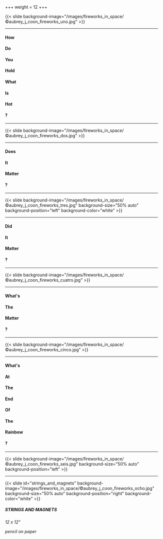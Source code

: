 +++
weight = 12
+++

{{< slide background-image="/images/fireworks_in_space/©aubrey_j_coon_fireworks_uno.jpg" >}}

---

#### How
#### Do
#### You
#### Hold
#### What
#### Is
#### Hot
#### ?

---

{{< slide background-image="/images/fireworks_in_space/©aubrey_j_coon_fireworks_dos.jpg" >}}

---

#### Does
#### It
#### Matter
#### ?

---

{{< slide background-image="/images/fireworks_in_space/©aubrey_j_coon_fireworks_tres.jpg" background-size="50% auto" background-position="left" background-color="white" >}}

---

#### Did
#### It
#### Matter
#### ?

---

{{< slide background-image="/images/fireworks_in_space/©aubrey_j_coon_fireworks_cuatro.jpg" >}}

---

#### What's
#### The
#### Matter
#### ?

---

{{< slide background-image="/images/fireworks_in_space/©aubrey_j_coon_fireworks_cinco.jpg" >}}

---

#### What's
#### At
#### The
#### End
#### Of
#### The
#### Rainbow
#### ?

---


{{< slide background-image="/images/fireworks_in_space/©aubrey_j_coon_fireworks_seis.jpg" background-size="50% auto" background-position="left"  >}}

---

{{< slide id="strings_and_magnets"  background-image="/images/fireworks_in_space/©aubrey_j_coon_fireworks_ocho.jpg" background-size="50% auto" background-position="right" background-color="white" >}}

##### STRINGS AND MAGNETS

*12 x 12"*

*pencil on paper*
